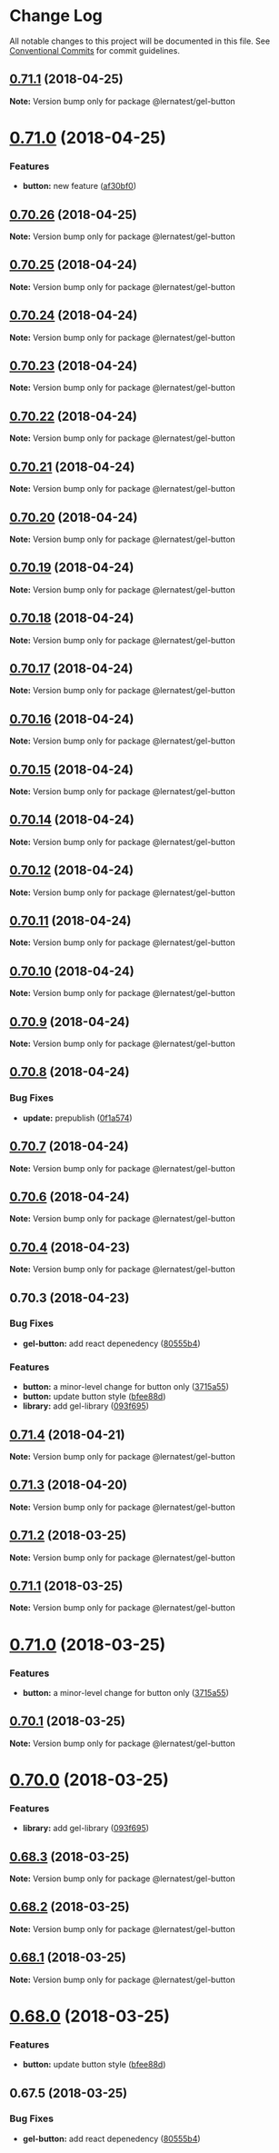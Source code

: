 # Change Log

All notable changes to this project will be documented in this file.
See [Conventional Commits](https://conventionalcommits.org) for commit guidelines.

<a name="0.71.1"></a>
## [0.71.1](https://github.com/bochen2014/lerna-muckaround/compare/v0.71.0...v0.71.1) (2018-04-25)

**Note:** Version bump only for package @lernatest/gel-button





<a name="0.71.0"></a>
# [0.71.0](https://github.com/bochen2014/lerna-muckaround/compare/v0.70.26...v0.71.0) (2018-04-25)


### Features

* **button:** new feature ([af30bf0](https://github.com/bochen2014/lerna-muckaround/commit/af30bf0))





<a name="0.70.26"></a>
## [0.70.26](https://github.com/bochen2014/lerna-muckaround/compare/v0.70.25...v0.70.26) (2018-04-25)

**Note:** Version bump only for package @lernatest/gel-button





<a name="0.70.25"></a>
## [0.70.25](https://github.com/bochen2014/lerna-muckaround/compare/v0.70.24...v0.70.25) (2018-04-24)

**Note:** Version bump only for package @lernatest/gel-button





<a name="0.70.24"></a>
## [0.70.24](https://github.com/bochen2014/lerna-muckaround/compare/v0.70.23...v0.70.24) (2018-04-24)

**Note:** Version bump only for package @lernatest/gel-button





<a name="0.70.23"></a>
## [0.70.23](https://github.com/bochen2014/lerna-muckaround/compare/v0.70.22...v0.70.23) (2018-04-24)

**Note:** Version bump only for package @lernatest/gel-button





<a name="0.70.22"></a>
## [0.70.22](https://github.com/bochen2014/lerna-muckaround/compare/v0.70.21...v0.70.22) (2018-04-24)

**Note:** Version bump only for package @lernatest/gel-button





<a name="0.70.21"></a>
## [0.70.21](https://github.com/bochen2014/lerna-muckaround/compare/v0.70.20...v0.70.21) (2018-04-24)

**Note:** Version bump only for package @lernatest/gel-button





<a name="0.70.20"></a>
## [0.70.20](https://github.com/bochen2014/lerna-muckaround/compare/v0.70.19...v0.70.20) (2018-04-24)

**Note:** Version bump only for package @lernatest/gel-button





<a name="0.70.19"></a>
## [0.70.19](https://github.com/bochen2014/lerna-muckaround/compare/v0.70.18...v0.70.19) (2018-04-24)

**Note:** Version bump only for package @lernatest/gel-button





<a name="0.70.18"></a>
## [0.70.18](https://github.com/bochen2014/lerna-muckaround/compare/v0.70.17...v0.70.18) (2018-04-24)

**Note:** Version bump only for package @lernatest/gel-button





<a name="0.70.17"></a>
## [0.70.17](https://github.com/bochen2014/lerna-muckaround/compare/v0.70.16...v0.70.17) (2018-04-24)

**Note:** Version bump only for package @lernatest/gel-button





<a name="0.70.16"></a>
## [0.70.16](https://github.com/bochen2014/lerna-muckaround/compare/v0.70.15...v0.70.16) (2018-04-24)

**Note:** Version bump only for package @lernatest/gel-button





<a name="0.70.15"></a>
## [0.70.15](https://github.com/bochen2014/lerna-muckaround/compare/v0.70.14...v0.70.15) (2018-04-24)

**Note:** Version bump only for package @lernatest/gel-button





<a name="0.70.14"></a>
## [0.70.14](https://github.com/bochen2014/lerna-muckaround/compare/v0.70.13...v0.70.14) (2018-04-24)

**Note:** Version bump only for package @lernatest/gel-button





<a name="0.70.12"></a>
## [0.70.12](https://github.com/bochen2014/lerna-muckaround/compare/v0.70.11...v0.70.12) (2018-04-24)




**Note:** Version bump only for package @lernatest/gel-button

<a name="0.70.11"></a>
## [0.70.11](https://github.com/bochen2014/lerna-muckaround/compare/v0.70.10...v0.70.11) (2018-04-24)

**Note:** Version bump only for package @lernatest/gel-button





<a name="0.70.10"></a>
## [0.70.10](https://github.com/bochen2014/lerna-muckaround/compare/v0.70.9...v0.70.10) (2018-04-24)

**Note:** Version bump only for package @lernatest/gel-button





<a name="0.70.9"></a>
## [0.70.9](https://github.com/bochen2014/lerna-muckaround/compare/v0.70.8...v0.70.9) (2018-04-24)

**Note:** Version bump only for package @lernatest/gel-button





<a name="0.70.8"></a>
## [0.70.8](https://github.com/bochen2014/lerna-muckaround/compare/v0.70.7...v0.70.8) (2018-04-24)


### Bug Fixes

* **update:** prepublish ([0f1a574](https://github.com/bochen2014/lerna-muckaround/commit/0f1a574))





<a name="0.70.7"></a>
## [0.70.7](https://github.com/bochen2014/lerna-muckaround/compare/v0.70.6...v0.70.7) (2018-04-24)

**Note:** Version bump only for package @lernatest/gel-button





<a name="0.70.6"></a>
## [0.70.6](https://github.com/bochen2014/lerna-muckaround/compare/v0.70.5...v0.70.6) (2018-04-24)

**Note:** Version bump only for package @lernatest/gel-button





<a name="0.70.4"></a>
## [0.70.4](https://github.com/bochen2014/lerna-muckaround/compare/v0.70.3...v0.70.4) (2018-04-23)




**Note:** Version bump only for package @lernatest/gel-button

<a name="0.70.3"></a>
## 0.70.3 (2018-04-23)


### Bug Fixes

* **gel-button:** add react depenedency ([80555b4](https://github.com/bochen2014/lerna-muckaround/commit/80555b4))


### Features

* **button:** a minor-level change for button only ([3715a55](https://github.com/bochen2014/lerna-muckaround/commit/3715a55))
* **button:** update button style ([bfee88d](https://github.com/bochen2014/lerna-muckaround/commit/bfee88d))
* **library:** add gel-library ([093f695](https://github.com/bochen2014/lerna-muckaround/commit/093f695))




<a name="0.71.4"></a>
## [0.71.4](https://github.com/bochen2014/lerna-muckaround/compare/@lernatest/gel-button@0.71.2...@lernatest/gel-button@0.71.4) (2018-04-21)




**Note:** Version bump only for package @lernatest/gel-button

<a name="0.71.3"></a>
## [0.71.3](https://github.com/bochen2014/lerna-muckaround/compare/@lernatest/gel-button@0.71.2...@lernatest/gel-button@0.71.3) (2018-04-20)




**Note:** Version bump only for package @lernatest/gel-button

<a name="0.71.2"></a>
## [0.71.2](https://github.com/bochen2014/lerna-muckaround/compare/@lernatest/gel-button@0.71.1...@lernatest/gel-button@0.71.2) (2018-03-25)




**Note:** Version bump only for package @lernatest/gel-button

<a name="0.71.1"></a>
## [0.71.1](https://github.com/bochen2014/lerna-muckaround/compare/@lernatest/gel-button@0.71.0...@lernatest/gel-button@0.71.1) (2018-03-25)




**Note:** Version bump only for package @lernatest/gel-button

<a name="0.71.0"></a>
# [0.71.0](https://github.com/bochen2014/lerna-muckaround/compare/@lernatest/gel-button@0.70.1...@lernatest/gel-button@0.71.0) (2018-03-25)


### Features

* **button:** a minor-level change for button only ([3715a55](https://github.com/bochen2014/lerna-muckaround/commit/3715a55))




<a name="0.70.1"></a>
## [0.70.1](https://github.com/bochen2014/lerna-muckaround/compare/@lernatest/gel-button@0.70.0...@lernatest/gel-button@0.70.1) (2018-03-25)




**Note:** Version bump only for package @lernatest/gel-button

<a name="0.70.0"></a>
# [0.70.0](https://github.com/bochen2014/lerna-muckaround/compare/@lernatest/gel-button@0.68.3...@lernatest/gel-button@0.70.0) (2018-03-25)


### Features

* **library:** add gel-library ([093f695](https://github.com/bochen2014/lerna-muckaround/commit/093f695))




<a name="0.68.3"></a>
## [0.68.3](https://github.com/bochen2014/lerna-muckaround/compare/@lernatest/gel-button@0.68.2...@lernatest/gel-button@0.68.3) (2018-03-25)




**Note:** Version bump only for package @lernatest/gel-button

<a name="0.68.2"></a>
## [0.68.2](https://github.com/bochen2014/lerna-muckaround/compare/@lernatest/gel-button@0.68.1...@lernatest/gel-button@0.68.2) (2018-03-25)




**Note:** Version bump only for package @lernatest/gel-button

<a name="0.68.1"></a>
## [0.68.1](https://github.com/bochen2014/lerna-muckaround/compare/@lernatest/gel-button@0.68.0...@lernatest/gel-button@0.68.1) (2018-03-25)




**Note:** Version bump only for package @lernatest/gel-button

<a name="0.68.0"></a>
# [0.68.0](https://github.com/bochen2014/lerna-muckaround/compare/@lernatest/gel-button@0.67.5...@lernatest/gel-button@0.68.0) (2018-03-25)


### Features

* **button:** update button style ([bfee88d](https://github.com/bochen2014/lerna-muckaround/commit/bfee88d))




<a name="0.67.5"></a>
## 0.67.5 (2018-03-25)


### Bug Fixes

* **gel-button:** add react depenedency ([80555b4](https://github.com/bochen2014/lerna-muckaround/commit/80555b4))
